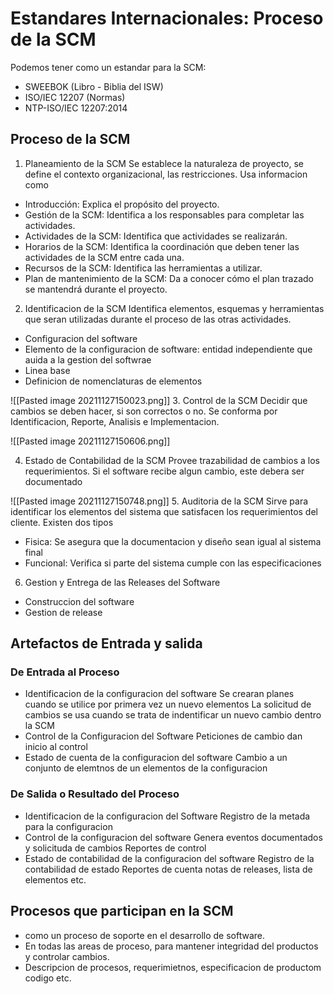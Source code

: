 # Estandares Internacionales: Proceso de la SCM
Podemos tener como un estandar para la SCM:
- SWEEBOK (Libro - Biblia del ISW)
- ISO/IEC 12207 (Normas)
- NTP-ISO/IEC 12207:2014

## Proceso de la SCM
1. Planeamiento de la SCM
Se establece la naturaleza de proyecto, se define el contexto organizacional, las restricciones. Usa informacion como
- Introducción: Explica el propósito del proyecto.
- Gestión de la SCM: Identifica a los responsables para completar las actividades.
- Actividades de la SCM: Identifica que actividades se realizarán.
- Horarios de la SCM: Identifica la coordinación que deben tener las actividades de la SCM entre cada una.
- Recursos de la SCM: Identifica las herramientas a utilizar.
- Plan de mantenimiento de la SCM: Da a conocer cómo el plan trazado se mantendrá durante el proyecto.

2. Identificacion de la SCM
Identifica elementos, esquemas y herramientas que seran utilizadas durante el proceso de las otras actividades.
- Configuracion del software
- Elemento de la configuracion de software: entidad independiente que auida a la gestion del softwrae
- Linea base
- Definicion de nomenclaturas de elementos

![[Pasted image 20211127150023.png]]
3. Control de la SCM
 Decidir que cambios se deben hacer, si son correctos o no. Se conforma por Identificacion, Reporte, Analisis e Implementacion.
 
 ![[Pasted image 20211127150606.png]]

4. Estado de Contabilidad de la SCM
Provee trazabilidad de cambios a los requerimientos. Si el software recibe algun cambio, este debera ser documentado

![[Pasted image 20211127150748.png]]
5. Auditoria de la SCM
Sirve para identificar los elementos del sistema que satisfacen los requerimientos del cliente. Existen dos tipos
- Fisica: Se asegura que la documentacion y diseño sean igual al sistema final
- Funcional:  Verifica si parte del sistema cumple con las especificaciones

6. Gestion y Entrega de las Releases del Software

- Construccion del software
- Gestion de release

## Artefactos de Entrada y salida
### De Entrada al Proceso
- Identificacion de la configuracion del software
Se crearan planes cuando se utilice por primera vez un nuevo elementos
La solicitud de cambios se usa cuando se trata de indentificar un nuevo cambio dentro la SCM
- Control de la Configuracion del Software
Peticiones de cambio dan inicio al control 
- Estado de cuenta de la configuracion del software
Cambio a un conjunto de elemtnos de un elementos de la configuracion 
### De Salida o Resultado del Proceso
- Identificacion de la configuracion del Software
Registro de la metada para la configuracion 
- Control de la configuracion del software
 Genera eventos documentados y solicituda de cambios
 Reportes de control
- Estado de contabilidad de la configuracion del software
Registro de la contabilidad de estado
Reportes de cuenta notas de releases, lista de elementos etc.

## Procesos que participan en la SCM
- como un proceso de soporte en el desarrollo de software.
- En todas las areas de proceso, para mantener integridad del productos y controlar cambios.
- Descripcion de procesos, requerimietnos, especificacion de productom codigo etc.

